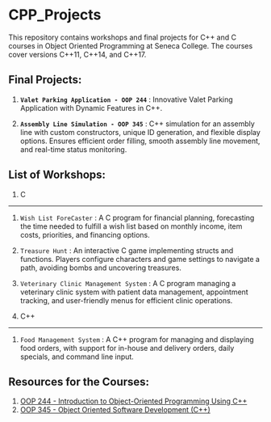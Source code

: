 # CPP_Projects

This repository contains workshops and final projects for C++ and C courses in Object Oriented Programming at Seneca College. The courses cover versions C++11, C++14, and C++17.

## Final Projects:

1. **`Valet Parking Application - OOP 244`** : Innovative Valet Parking Application with Dynamic Features in C++.

2. **`Assembly Line Simulation - OOP 345`**  : C++ simulation for an assembly line with custom constructors, unique ID generation, and flexible display options. Ensures efficient order filling, smooth assembly line movement, and real-time status monitoring.

## List of Workshops:

1. C
-----
   1. `Wish List ForeCaster` : A C program for financial planning, forecasting the time needed to fulfill a wish list based on monthly income, item costs, priorities, and financing options.
   2. `Treasure Hunt` : An interactive C game implementing structs and functions. Players configure characters and game settings to navigate a path, avoiding bombs and uncovering treasures.
   3. `Veterinary Clinic Management System` : A C program managing a veterinary clinic system with patient data management, appointment tracking, and user-friendly menus for efficient clinic operations.


2. C++
-----
   1. `Food Management System` : A C++ program for managing and displaying food orders, with support for in-house and delivery orders, daily specials, and command line input.
  

## Resources for the Courses:

1. [OOP 244 - Introduction to Object-Oriented Programming Using C++](https://wiki.cdot.senecacollege.ca/wiki/OOP244)
2. [OOP 345 - Object Oriented Software Development (C++)](https://advoop.sdds.ca/)

